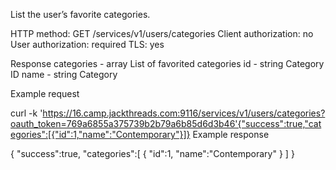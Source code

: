 List the user’s favorite categories.

HTTP method: GET /services/v1/users/categories
Client authorization: no
User authorization: required
TLS: yes

Response
 categories  - array List of favorited categories
  id   - string Category ID
  name   - string Category

Example request
        
curl -k 'https://16.camp.jackthreads.com:9116/services/v1/users/categories?oauth_token=769a6855a375739b2b79a6b85d6d3b46'{"success":true,"categories":[{"id":1,"name":"Contemporary"}]}
Example response
        
{
   "success":true,
   "categories":[
      {
         "id":1,
         "name":"Contemporary"
      }
   ]
}